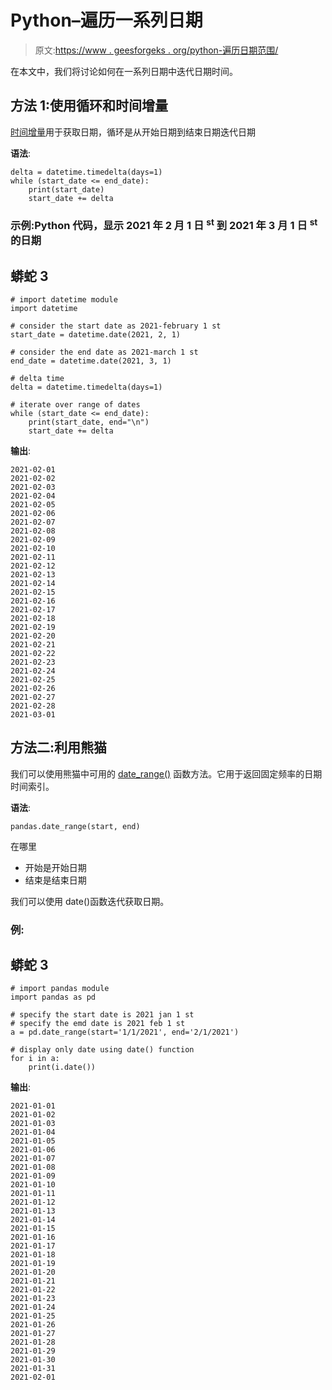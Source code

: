 # Python–遍历一系列日期

> 原文:[https://www . geesforgeks . org/python-遍历日期范围/](https://www.geeksforgeeks.org/python-iterating-through-a-range-of-dates/)

在本文中，我们将讨论如何在一系列日期中迭代日期时间。

## **方法 1:使用循环和时间增量**

[时间增量](https://www.geeksforgeeks.org/python-datetime-timedelta-function/)用于获取日期，循环是从开始日期到结束日期迭代日期

**语法**:

```
delta = datetime.timedelta(days=1)
while (start_date <= end_date):
    print(start_date)
    start_date += delta
```

### 示例:Python 代码，显示 2021 年 2 月 1 日 <sup>st</sup> 到 2021 年 3 月 1 日 <sup>st</sup> 的日期

## 蟒蛇 3

```
# import datetime module
import datetime

# consider the start date as 2021-february 1 st
start_date = datetime.date(2021, 2, 1)

# consider the end date as 2021-march 1 st
end_date = datetime.date(2021, 3, 1)

# delta time
delta = datetime.timedelta(days=1)

# iterate over range of dates
while (start_date <= end_date):
    print(start_date, end="\n")
    start_date += delta
```

**输出**:

```
2021-02-01
2021-02-02
2021-02-03
2021-02-04
2021-02-05
2021-02-06
2021-02-07
2021-02-08
2021-02-09
2021-02-10
2021-02-11
2021-02-12
2021-02-13
2021-02-14
2021-02-15
2021-02-16
2021-02-17
2021-02-18
2021-02-19
2021-02-20
2021-02-21
2021-02-22
2021-02-23
2021-02-24
2021-02-25
2021-02-26
2021-02-27
2021-02-28
2021-03-01
```

## 方法二:利用熊猫

我们可以使用熊猫中可用的 [date_range()](https://www.geeksforgeeks.org/python-pandas-date_range-method/) 函数方法。它用于返回固定频率的日期时间索引。

**语法**:

```
pandas.date_range(start, end)
```

在哪里

*   开始是开始日期
*   结束是结束日期

我们可以使用 date()函数迭代获取日期。

### **例**:

## 蟒蛇 3

```
# import pandas module
import pandas as pd

# specify the start date is 2021 jan 1 st
# specify the emd date is 2021 feb 1 st
a = pd.date_range(start='1/1/2021', end='2/1/2021')

# display only date using date() function
for i in a:
    print(i.date())
```

**输出**:

```
2021-01-01
2021-01-02
2021-01-03
2021-01-04
2021-01-05
2021-01-06
2021-01-07
2021-01-08
2021-01-09
2021-01-10
2021-01-11
2021-01-12
2021-01-13
2021-01-14
2021-01-15
2021-01-16
2021-01-17
2021-01-18
2021-01-19
2021-01-20
2021-01-21
2021-01-22
2021-01-23
2021-01-24
2021-01-25
2021-01-26
2021-01-27
2021-01-28
2021-01-29
2021-01-30
2021-01-31
2021-02-01
```